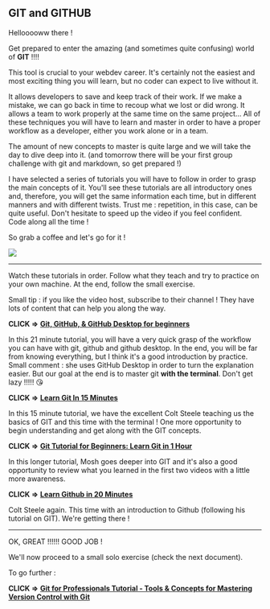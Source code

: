 ## GIT and GITHUB

Hellooooww there !

Get prepared to enter the amazing (and sometimes quite confusing) world of **GIT** !!!!

This tool is crucial to your webdev career. It's certainly not the easiest and most exciting thing you will learn, but no coder can expect to live without it.

It allows developers to save and keep track of their work. If we make a mistake, we can go back in time to recoup what we lost or did wrong. It allows a team to work properly at the same time on the same project… All of these techniques you will have to learn and master in order to have a proper workflow as a developer, either you work alone or in a team.

The amount of new concepts to master is quite large and we will take the day to dive deep into it. (and tomorrow there will be your first group challenge with git and markdown, so get prepared !)

I have selected a series of tutorials you will have to follow in order to grasp the main concepts of it. You'll see these tutorials are all introductory ones and, therefore, you will get the same information each time, but in different manners and with different twists. Trust me : repetition, in this case, can be quite useful. Don't hesitate to speed up the video if you feel confident. Code along all the time !

So grab a coffee and let's go for it !

![](https://media.giphy.com/media/NytMLKyiaIh6VH9SPm/giphy.gif)

---

Watch these tutorials in order. Follow what they teach and try to practice on your own machine. At the end, follow the small exercise.

Small tip : if you like the video host, subscribe to their channel ! They have lots of content that can help you along the way.

**CLICK ⇒** [**Git, GitHub, & GitHub Desktop for beginners**](https://www.youtube.com/watch?v=8Dd7KRpKeaE&ab_channel=CoderCoder)

In this 21 minute tutorial, you will have a very quick grasp of the workflow you can have with git, github and github desktop. In the end, you will be far from knowing everything, but I think it's a good introduction by practice. Small comment : she uses GitHub Desktop in order to turn the explanation easier. But our goal at the end is to master git **with the terminal**. Don't get lazy !!!!! 😘

**CLICK ⇒** [**Learn Git In 15 Minutes**](https://www.youtube.com/watch?v=USjZcfj8yxE&ab_channel=ColtSteele)

In this 15 minute tutorial, we have the excellent Colt Steele teaching us the basics of GIT and this time with the terminal ! One more opportunity to begin understanding and get along with the GIT concepts.

**CLICK ⇒** [**Git Tutorial for Beginners: Learn Git in 1 Hour**](https://www.youtube.com/watch?v=8JJ101D3knE&ab_channel=ProgrammingwithMosh)

In this longer tutorial, Mosh goes deeper into GIT and it's also a good opportunity to review what you learned in the first two videos with a little more awareness.

**CLICK ⇒** [**Learn Github in 20 Minutes**](https://www.youtube.com/watch?v=nhNq2kIvi9s&ab_channel=ColtSteele)

Colt Steele again. This time with an introduction to Github (following his tutorial on GIT). We're getting there !

---

OK, GREAT !!!!!! GOOD JOB !

We'll now proceed to a small solo exercise (check the next document).

To go further :

**CLICK ⇒** [**Git for Professionals Tutorial - Tools & Concepts for Mastering Version Control with Git**](https://www.youtube.com/watch?v=Uszj_k0DGsg&ab_channel=freeCodeCamp.org)
